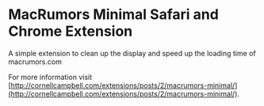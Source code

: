 MacRumors Minimal Safari and Chrome Extension
=============================================

A simple extension to clean up the display and speed up the loading time of macrumors.com

For more information visit [http://cornellcampbell.com/extensions/posts/2/macrumors-minimal/](http://cornellcampbell.com/extensions/posts/2/macrumors-minimal/).
